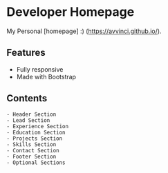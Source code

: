 # Developer Homepage

My Personal [homepage] :) (https://avvinci.github.io/).


## Features

* Fully responsive
* Made with Bootstrap 

## Contents


    - Header Section
    - Lead Section
    - Experience Section
    - Education Section
    - Projects Section
    - Skills Section
    - Contact Section
    - Footer Section
    - Optional Sections
